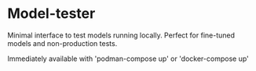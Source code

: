 # Model-tester

Minimal interface to test models running locally. Perfect for fine-tuned models and non-production tests.

Immediately available with 'podman-compose up' or 'docker-compose up'

